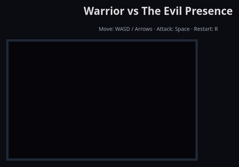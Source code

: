 <!doctype html>
<html lang="wqer">
<head>
<meta charset="utf-8" />
<title>Warrior and The Evil Presence</title>
<style>
  html,body{height:100%;margin:0;background:#0b0b12;color:#ddd;font-family:system-ui,Segoe UI,Roboto,Arial;}
  #game {display:block;margin:18px auto;border:6px solid #1f2937;background:#06060a; image-rendering: pixelated;}
  .ui {width:800px;margin:10px auto;text-align:center;}
  .hint {font-size:14px;color:#9aa5b1;}
</style>
</head>
<body>
  <div class="ui">
    <h1>Warrior vs The Evil Presence</h1>
    <div class="hint">Move: WASD / Arrows · Attack: Space · Restart: R</div>
  </div>
  <canvas id="game" width="800" height="500"></canvas>
  <script>
  // -----------------------------
  // Simple 2D Game (single file)
  // -----------------------------
  const canvas = document.getElementById('game');
  const ctx = canvas.getContext('2d');

  const W = canvas.width, H = canvas.height;
  let keys = {};

  addEventListener('keydown', e => keys[e.key.toLowerCase()] = true);
  addEventListener('keyup', e => keys[e.key.toLowerCase()] = false);

  // Utilities
  function clamp(v, a, b){ return Math.max(a, Math.min(b, v)); }
  function dist(a,b){ return Math.hypot(a.x-b.x, a.y-b.y); }
  function rectColl(a,b){ return !(a.x+a.w < b.x || a.x > b.x+b.w || a.y+a.h < b.y || a.y > b.y+b.h); }

  // Game Entities
  class Warrior {
    constructor(){
      this.w = 32; this.h = 40;
      this.x = 80; this.y = H/2 - this.h/2;
      this.speed = 220; // px/sec
      this.maxHp = 100; this.hp = this.maxHp;
      this.attackCooldown = 0; // seconds
      this.attackRate = 0.5;
      this.attackRange = 48;
      this.attackPower = 20;
      this.isAttacking = false;
      this.invulnerable = 0;
    }
    update(dt){
      let vx = 0, vy = 0;
      if (keys['arrowleft']||keys['a']) vx = -1;
      if (keys['arrowright']||keys['d']) vx = 1;
      if (keys['arrowup']||keys['w']) vy = -1;
      if (keys['arrowdown']||keys['s']) vy = 1;
      const mag = Math.hypot(vx,vy) || 1;
      this.x += vx/mag * this.speed * dt;
      this.y += vy/mag * this.speed * dt;
      this.x = clamp(this.x, 0, W - this.w);
      this.y = clamp(this.y, 0, H - this.h);

      if (this.attackCooldown > 0) this.attackCooldown -= dt;
      if (this.invulnerable > 0) this.invulnerable -= dt;

      if ((keys[' '] || keys['space']) && this.attackCooldown <= 0) {
        this.attackCooldown = this.attackRate;
        this.isAttacking = 0.12; // seconds of attack animation
      }
      if (this.isAttacking) this.isAttacking -= dt;
      else this.isAttacking = Math.max(0, this.isAttacking);

      if (this.hp <= 0) gameOver = true;
    }
    attackBox(){
      // returns attack rect
      const cx = this.x + this.w/2;
      const cy = this.y + this.h/2;
      return { x: cx, y: cy - 18, w: this.attackRange, h: 36 };
    }
    draw(){
      // body
      ctx.save();
      // flicker when invulnerable
      if (this.invulnerable > 0 && Math.floor(this.invulnerable*10)%2==0) ctx.globalAlpha = 0.4;
      ctx.fillStyle = '#6db6ff';
      ctx.fillRect(this.x, this.y, this.w, this.h);
      // head
      ctx.fillStyle = '#08304a';
      ctx.fillRect(this.x+6, this.y-8, this.w-12, 14);
      // sword when attacking
      if (this.isAttacking > 0){
        const ab = this.attackBox();
        ctx.fillStyle = '#ffd59a';
        ctx.fillRect(ab.x+this.w/2, ab.y, ab.w/1.5, ab.h);
      }
      ctx.restore();

      // draw HP
      drawBar(12, 12, 220, 16, this.hp / this.maxHp, 'Warrior', '#6db6ff');
    }
  }

  class EvilPresence {
    constructor(){
      this.w = 120; this.h = 120;
      this.x = W - 180; this.y = H/2 - this.h/2;
      this.maxHp = 400; this.hp = this.maxHp;
      this.phase = 1;
      this.timer = 0;
      this.spawnCooldown = 0;
      this.minions = [];
      this.anger = 0;
    }
    update(dt){
      this.timer += dt;
      // simple floating movement
      this.y += Math.sin(this.timer*1.2) * 10 * dt;

      // Anger rises as it loses HP -> more aggressive spawns
      this.anger = 1 - (this.hp / this.maxHp);

      // spawn minions
      this.spawnCooldown -= dt;
      const spawnRate = clamp(2.5 - this.anger*2, 0.5, 2.5); // faster when angry
      if (this.spawnCooldown <= 0){
        this.spawnCooldown = spawnRate;
        this.minions.push(new Minion(this.x + Math.random()*this.w, this.y + this.h/2 + (Math.random()-0.5)*60));
      }

      // update minions
      for (let m of this.minions) m.update(dt);
      this.minions = this.minions.filter(m => !m.dead);

      // change phase visually
      if (this.hp <= this.maxHp * 0.5 && this.phase === 1) {
        this.phase = 2;
      }

      // defeat?
      if (this.hp <= 0) {
        this.hp = 0;
        bossDefeated = true;
      }
    }
    draw(){
      // aura
      const cx = this.x + this.w/2, cy = this.y + this.h/2;
      const pulse = 6 + Math.sin(this.timer*6) * 4;
      ctx.save();
      // aura gradient
      const g = ctx.createRadialGradient(cx, cy, 10, cx, cy, this.w*0.9);
      g.addColorStop(0, `rgba(200,40,120,${0.8 + this.anger*0.4})`);
      g.addColorStop(1, 'rgba(6,10,20,0)');
      ctx.fillStyle = g;
      ctx.beginPath();
      ctx.ellipse(cx, cy, this.w*0.8 + pulse, this.h*0.6 + pulse, 0, 0, Math.PI*2);
      ctx.fill();

      // core body
      ctx.fillStyle = this.phase===1 ? '#7b1b4a' : '#ff3860'; // enraged color change
      roundRect(ctx, this.x, this.y, this.w, this.h, 28, true, false);

      // eyes
      ctx.fillStyle = '#fff';
      ctx.fillRect(this.x+18, this.y+28, 14, 8);
      ctx.fillRect(this.x+88, this.y+28, 14, 8);
      ctx.fillStyle = '#000';
      ctx.fillRect(this.x+22, this.y+30, 6, 4);
      ctx.fillRect(this.x+92, this.y+30, 6, 4);

      // pulsating center
      ctx.fillStyle = 'rgba(255,255,120,0.14)';
      ctx.beginPath();
      ctx.ellipse(cx, cy+10, 28+Math.sin(this.timer*3)*6, 18+Math.cos(this.timer*2)*5, 0, 0, Math.PI*2);
      ctx.fill();

      ctx.restore();

      // minions
      for (let m of this.minions) m.draw();

      // draw boss HP
      drawBar(W - 232, 12, 220, 16, this.hp / this.maxHp, 'Evil Presence', '#ff5c8a');
    }
    hit(amount){
      this.hp -= amount;
      if (this.hp < 0) this.hp = 0;
    }
  }

  class Minion {
    constructor(x,y){
      this.w = 22; this.h = 22;
      this.x = x; this.y = y;
      this.speed = 80 + Math.random()*40;
      this.hp = 12;
      this.dead = false;
      this.vx = -1; // moves left toward player zone
    }
    update(dt){
      this.x += this.vx * this.speed * dt;
      // simple behavior: hover slightly
      this.y += Math.sin(Date.now()/300 + this.x) * 0.4;
      if (this.x < -50) this.dead = true;
      if (this.hp <= 0) this.dead = true;
    }
    draw(){
      ctx.save();
      ctx.fillStyle = '#ffb3c9';
      ctx.fillRect(this.x, this.y, this.w, this.h);
      ctx.restore();
    }
  }

  // Helpers
  function drawBar(x,y,w,h,ratio,label,color){
    ctx.save();
    ctx.fillStyle = '#1b2430';
    ctx.fillRect(x-2, y-2, w+4, h+4);
    ctx.fillStyle = '#222';
    ctx.fillRect(x, y, w, h);
    ctx.fillStyle = color;
    ctx.fillRect(x, y, Math.max(0, w*ratio), h);
    ctx.fillStyle = '#e9eef5';
    ctx.font = '13px system-ui';
    ctx.textAlign = 'center';
    ctx.fillText(label + ' — ' + Math.round(ratio*100) + '%', x + w/2, y + h - 4);
    ctx.restore();
  }
  function roundRect(ctx, x, y, w, h, r, fill, stroke){
    if (r === undefined) r = 5;
    ctx.beginPath();
    ctx.moveTo(x+r, y);
    ctx.arcTo(x+w, y,   x+w, y+h, r);
    ctx.arcTo(x+w, y+h, x,   y+h, r);
    ctx.arcTo(x,   y+h, x,   y,   r);
    ctx.arcTo(x,   y,   x+w, y,   r);
    ctx.closePath();
    if (fill) ctx.fill();
    if (stroke) ctx.stroke();
  }

  // Game state
  let player = new Warrior();
  let boss = new EvilPresence();
  let last = performance.now();
  let gameOver = false;
  let bossDefeated = false;
  let score = 0;
  let playPaused = false;

  function reset(){
    player = new Warrior();
    boss = new EvilPresence();
    last = performance.now();
    gameOver = false;
    bossDefeated = false;
    score = 0;
  }

  // Collisions, combat
  function handleCombat(dt){
    // When player attacks, check boss and minions in attack box (simple rectangular)
    if (player.isAttacking > 0.05) {
      const ab = player.attackBox();
      // check boss: approximate boss rect
      const bossRect = { x: boss.x, y: boss.y, w: boss.w, h: boss.h };
      if (rectColl(ab, bossRect)) {
        // deal damage and brief stun/invuln
        boss.hit(player.attackPower);
        score += 10;
      }
      // minions
      for (let m of boss.minions){
        if (!m.dead && rectColl(ab, {x:m.x,y:m.y,w:m.w,h:m.h})){
          m.hp -= player.attackPower;
          score += 4;
        }
      }
    }

    // minions hitting player
    for (let m of boss.minions){
      if (!m.dead && rectColl({x:player.x,y:player.y,w:player.w,h:player.h}, {x:m.x,y:m.y,w:m.w,h:m.h})){
        if (player.invulnerable <= 0) {
          player.hp -= 8;
          player.invulnerable = 0.9;
        }
      }
    }

    // boss aura damage if too close
    const d = dist({x:player.x + player.w/2, y:player.y + player.h/2}, {x: boss.x + boss.w/2, y: boss.y + boss.h/2});
    if (d < 120 && player.invulnerable <= 0){
      player.hp -= 14 * (1/60); // small continuous damage
      // set short invul so damage isn't instant-death
      player.invulnerable = 0.4;
    }
  }

  // Main loop
  function loop(t){
    const dt = Math.min(0.05, (t - last) / 1000);
    last = t;
    if (!playPaused && !gameOver && !bossDefeated){
      player.update(dt);
      boss.update(dt);
      handleCombat(dt);
    }

    // Draw
    ctx.clearRect(0,0,W,H);
    // background
    ctx.fillStyle = '#05050a';
    ctx.fillRect(0,0,W,H);

    // scenery: ruins
    for (let i=0;i<6;i++){
      ctx.fillStyle = 'rgba(80,80,90,0.04)';
      ctx.fillRect(40 + i*120, H - 80 - (i%2)*8, 60, 80);
    }

    boss.draw();
    player.draw();

    // HUD & messages
    ctx.save();
    ctx.fillStyle = '#9fb0c8';
    ctx.font = '14px system-ui';
    ctx.fillText('Score: ' + score, W/2, 20);
    if (gameOver){
      ctx.fillStyle = 'rgba(0,0,0,0.6)';
      ctx.fillRect(W/2 -220, H/2 -70, 440, 140);
      ctx.fillStyle = '#ff6b6b';
      ctx.font = '30px system-ui';
      ctx.textAlign = 'center';
      ctx.fillText('You have fallen...', W/2, H/2 - 8);
      ctx.fillStyle = '#dfe9f5';
      ctx.font = '16px system-ui';
      ctx.fillText('Press R to restart', W/2, H/2 + 26);
    } else if (bossDefeated){
      ctx.fillStyle = 'rgba(0,0,0,0.6)';
      ctx.fillRect(W/2 -260, H/2 -100, 520, 200);
      ctx.fillStyle = '#9dffb8';
      ctx.font = '36px system-ui';
      ctx.textAlign = 'center';
      ctx.fillText('Victory! The Evil Presence is vanquished.', W/2, H/2 - 8);
      ctx.fillStyle = '#e8f6ff';
      ctx.font = '16px system-ui';
      ctx.fillText('You fought bravely. Press R to challenge it again.', W/2, H/2 + 36);
    }
    ctx.restore();

    requestAnimationFrame(loop);
  }

  // Restart key
  addEventListener('keydown', e => {
    if (e.key.toLowerCase() === 'r') reset();
  });

  // Start
  requestAnimationFrame(loop);

  // Small tips for customizing the game (left as comments):
  // - Change boss.maxHp to adjust difficulty
  // - Change player.attackPower or attackRate for faster/slower combat
  // - Add more boss abilities in EvilPresence.update() for variety
  // - Replace simple rectangles with image sprites for polish

  </script>
</body>
</html>
